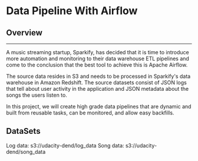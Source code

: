 
# Data Pipeline With Airflow

## Overview
---
A music streaming startup, Sparkify, has decided that it is time to introduce more automation and monitoring to their data warehouse ETL pipelines and come to the conclusion that the best tool to achieve this is Apache Airflow.

The source data resides in S3 and needs to be processed in Sparkify's data warehouse in Amazon Redshift. The source datasets consist of JSON logs that tell about user activity in the application and JSON metadata about the songs the users listen to.

In this project, we will create high grade data pipelines that are dynamic and built from reusable tasks, can be monitored, and allow easy backfills.


## DataSets

Log data: s3://udacity-dend/log_data
Song data: s3://udacity-dend/song_data

